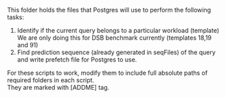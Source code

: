 This folder holds the files that Postgres will use to perform the following tasks:
1. Identify if the current query belongs to a particular workload (template)\
   We are only doing this for DSB benchmark currently (templates 18,19 and 91)
2. Find prediction sequence (already generated in seqFiles) of the query and write prefetch file for Postgres to use.

For these scripts to work, modify them to include full absolute paths of required folders in each script.\
They are marked with [ADDME] tag.
